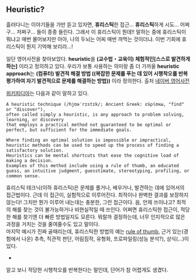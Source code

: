 ## Heuristic?

흘러다니는 이야기들을 가만 듣고 있자면, **휴리스틱**한 접근... **휴리스틱**하게 시도... 어쩌구... 저쩌구... 들이 종종 들린다.
그래서 이 휴리스틱이 뭔데!! 말하는 중에 휴리스틱이 뭐냐고 매번 물어보지만 아아, 나의 두뇌는 어찌 매번 까먹는 것이더냐.
이번 기회에 휴리스틱이 뭔지 기억해 보리라...!

일단 영어사전을 찾아보았다.
**heuristic**을 **(교수법・교육이) 체험적인[스스로 발견하게 하는]** 이라고 정의하고 있다. 
우리가 보통 사용하는 의미랑 좀 더 가까울 **heuristic approach**는 **(컴퓨터) 발견적 해결 방법 ((복잡한 문제를 푸는 데 있어 시행착오를 반복 평가하여 자기 발견적으로 문제를 해결하는 방법))** 이라 정의한다. 
출처 [네이버 영어사전](http://endic.naver.com/search.nhn?sLn=kr&isOnlyViewEE=N&query=heuristic)



[위키피디아](https://en.wikipedia.org/wiki/Heuristic)는 다음과 같이 말하고 있다.
```
A heuristic technique (/hjʊəˈrɪstɪk/; Ancient Greek: εὑρίσκω, "find" or "discover"), 
often called simply a heuristic, is any approach to problem solving, learning, or discovery 
that employs a practical method not guaranteed to be optimal or perfect, but sufficient for the immediate goals. 

Where finding an optimal solution is impossible or impractical, 
heuristic methods can be used to speed up the process of finding a satisfactory solution. 
Heuristics can be mental shortcuts that ease the cognitive load of making a decision. 
Examples of this method include using a rule of thumb, an educated guess, an intuitive judgment, guesstimate, stereotyping, profiling, or common sense.
```
휴리스틱 테크닉(이하 휴리스틱)은 문제를 풀거나, 배우거나, 발견하는 데에 있어서의 접근법이다. 근데 이 접근이, 실험적으로 이루어진다. 최적이나 완벽한 결과를 보장하지 않는다! 그치만 뭔가 이루어 내는데는 충분한, 그런 접근이다. 
음, 언제 쓰이냐고? 최적의 해를 찾는 것이 불가능하거나 비현실적일 때 쓰인다. 어쩌면 휴리스틱한 접근이, 적당한 해를 찾기엔 더 빠른 방법일지도 모른다. 
뭐랄까 결정하는데, 너무 인지적으로 많은 과정을 거치는 것을 줄여줄수도 있고 말이다. 
<br>
마지막 예시가 진짜 골때리는데, 휴리스틱한 방법의 예는 [rule of thumb](https://en.wikipedia.org/wiki/Rule_of_thumb), 근거 있는(경험에서 나온) 추측, 직관적 판단, 어림짐작, 유형화, 프로파일링(성능 분석?), 상식(...)이 있다.


-
알고 보니 적당한 시행착오를 반복한다는 말인데, 단어가 참 어렵게도 생겼다.

